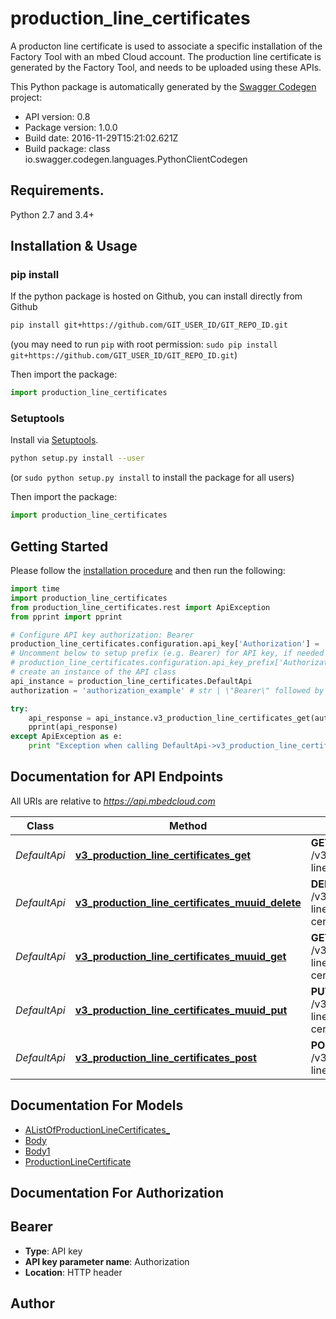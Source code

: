 # production_line_certificates
A producton line certificate is used to associate a specific installation of the Factory Tool with an mbed Cloud account.  The production line certificate is generated by the Factory Tool, and needs to be uploaded using these APIs. 

This Python package is automatically generated by the [Swagger Codegen](https://github.com/swagger-api/swagger-codegen) project:

- API version: 0.8
- Package version: 1.0.0
- Build date: 2016-11-29T15:21:02.621Z
- Build package: class io.swagger.codegen.languages.PythonClientCodegen

## Requirements.

Python 2.7 and 3.4+

## Installation & Usage
### pip install

If the python package is hosted on Github, you can install directly from Github

```sh
pip install git+https://github.com/GIT_USER_ID/GIT_REPO_ID.git
```
(you may need to run `pip` with root permission: `sudo pip install git+https://github.com/GIT_USER_ID/GIT_REPO_ID.git`)

Then import the package:
```python
import production_line_certificates 
```

### Setuptools

Install via [Setuptools](http://pypi.python.org/pypi/setuptools).

```sh
python setup.py install --user
```
(or `sudo python setup.py install` to install the package for all users)

Then import the package:
```python
import production_line_certificates
```

## Getting Started

Please follow the [installation procedure](#installation--usage) and then run the following:

```python
import time
import production_line_certificates
from production_line_certificates.rest import ApiException
from pprint import pprint

# Configure API key authorization: Bearer
production_line_certificates.configuration.api_key['Authorization'] = 'YOUR_API_KEY'
# Uncomment below to setup prefix (e.g. Bearer) for API key, if needed
# production_line_certificates.configuration.api_key_prefix['Authorization'] = 'Bearer'
# create an instance of the API class
api_instance = production_line_certificates.DefaultApi
authorization = 'authorization_example' # str | \"Bearer\" followed by the reference token or API key.

try:
    api_response = api_instance.v3_production_line_certificates_get(authorization)
    pprint(api_response)
except ApiException as e:
    print "Exception when calling DefaultApi->v3_production_line_certificates_get: %s\n" % e

```

## Documentation for API Endpoints

All URIs are relative to *https://api.mbedcloud.com*

Class | Method | HTTP request | Description
------------ | ------------- | ------------- | -------------
*DefaultApi* | [**v3_production_line_certificates_get**](docs/DefaultApi.md#v3_production_line_certificates_get) | **GET** /v3/production-line-certificates | 
*DefaultApi* | [**v3_production_line_certificates_muuid_delete**](docs/DefaultApi.md#v3_production_line_certificates_muuid_delete) | **DELETE** /v3/production-line-certificates/{mUUID} | 
*DefaultApi* | [**v3_production_line_certificates_muuid_get**](docs/DefaultApi.md#v3_production_line_certificates_muuid_get) | **GET** /v3/production-line-certificates/{mUUID} | 
*DefaultApi* | [**v3_production_line_certificates_muuid_put**](docs/DefaultApi.md#v3_production_line_certificates_muuid_put) | **PUT** /v3/production-line-certificates/{mUUID} | 
*DefaultApi* | [**v3_production_line_certificates_post**](docs/DefaultApi.md#v3_production_line_certificates_post) | **POST** /v3/production-line-certificates | 


## Documentation For Models

 - [AListOfProductionLineCertificates_](docs/AListOfProductionLineCertificates_.md)
 - [Body](docs/Body.md)
 - [Body1](docs/Body1.md)
 - [ProductionLineCertificate](docs/ProductionLineCertificate.md)


## Documentation For Authorization


## Bearer

- **Type**: API key
- **API key parameter name**: Authorization
- **Location**: HTTP header


## Author



